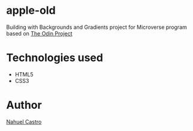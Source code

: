 # apple-old

Building with Backgrounds and Gradients project for Microverse program based on [The Odin Project](https://www.theodinproject.com/courses/html5-and-css3/lessons/building-with-backgrounds-and-gradients)

# Technologies used

- HTML5
- CSS3

# Author

[Nahuel Castro](https://www.github.com/nahukas)
